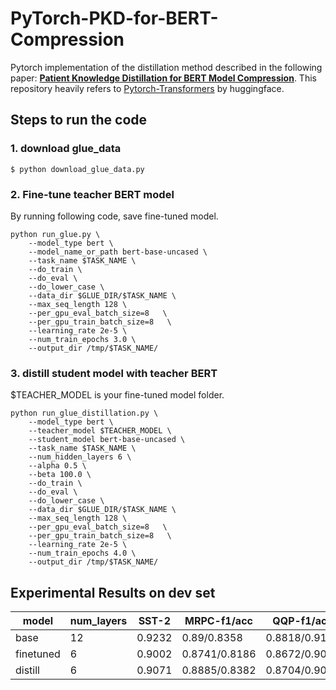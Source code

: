 # PyTorch-PKD-for-BERT-Compression

Pytorch implementation of the distillation method described in the following paper: [**Patient Knowledge Distillation for BERT Model Compression**](https://arxiv.org/abs/1908.09355). This repository heavily refers to [Pytorch-Transformers](https://github.com/huggingface/pytorch-transformers) by huggingface.

## Steps to run the code
### 1. download glue_data
```
$ python download_glue_data.py
```

### 2. Fine-tune teacher BERT model
By running following code, save fine-tuned model.
```
python run_glue.py \
    --model_type bert \
    --model_name_or_path bert-base-uncased \
    --task_name $TASK_NAME \
    --do_train \
    --do_eval \
    --do_lower_case \
    --data_dir $GLUE_DIR/$TASK_NAME \
    --max_seq_length 128 \
    --per_gpu_eval_batch_size=8   \
    --per_gpu_train_batch_size=8   \
    --learning_rate 2e-5 \
    --num_train_epochs 3.0 \
    --output_dir /tmp/$TASK_NAME/
```

### 3. distill student model with teacher BERT
$TEACHER_MODEL is your fine-tuned model folder.
```
python run_glue_distillation.py \
    --model_type bert \
    --teacher_model $TEACHER_MODEL \
    --student_model bert-base-uncased \
    --task_name $TASK_NAME \
    --num_hidden_layers 6 \
    --alpha 0.5 \
    --beta 100.0 \
    --do_train \
    --do_eval \
    --do_lower_case \
    --data_dir $GLUE_DIR/$TASK_NAME \
    --max_seq_length 128 \
    --per_gpu_eval_batch_size=8   \
    --per_gpu_train_batch_size=8   \
    --learning_rate 2e-5 \
    --num_train_epochs 4.0 \
    --output_dir /tmp/$TASK_NAME/
```

## Experimental Results on dev set
model | num_layers | SST-2 | MRPC-f1/acc | QQP-f1/acc | MNLI-m/mm | QNLI | RTE 
-- | -- | -- | -- | -- | -- | -- | -- 
base | 12 | 0.9232 | 0.89/0.8358 | 0.8818/0.9121 | 0.8432/0.8479 | 0.916 | 0.6751 
finetuned | 6 | 0.9002 | 0.8741/0.8186 | 0.8672/0.901 |	0.8051/0.8033 |	0.8662 |	0.6101 
distill | 6 | 0.9071 |	0.8885/0.8382 | 0.8704/0.9016 |	0.8153/0.821 |	0.8642 |	0.6318 

